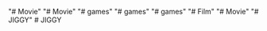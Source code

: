 "# Movie" 
"# Movie" 
"# games" 
"# games" 
"# games" 
"# Film" 
"# Movie" 
"# JIGGY" 
#   J I G G Y  
 